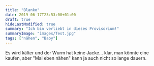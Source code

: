 ```yaml
---
title: "Blanko"
date: 2019-06-17T23:53:00+01:00
draft: true
hideLastModified: true
summary: "Ich bin verliebt in dieses Provisorium!"
summaryImage: "images/Test.jpg"
tags: ["nähen", "Baby"]
---
```


Es wird kälter und der Wurm hat keine Jacke... klar, man könnte eine kaufen, aber "Mal eben nähen" kann ja auch nicht so lange dauern.
